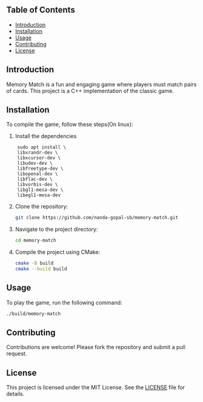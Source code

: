 ## Table of Contents
- [Introduction](#introduction)
- [Installation](#installation)
- [Usage](#usage)
- [Contributing](#contributing)
- [License](#license)

## Introduction
Memory Match is a fun and engaging game where players must match pairs of cards. This project is a C++ implementation of the classic game.

## Installation
To compile the game, follow these steps(On linux):

1.  Install the dependencies
```sudo apt update
    sudo apt install \
    libxrandr-dev \
    libxcursor-dev \
    libudev-dev \
    libfreetype-dev \
    libopenal-dev \
    libflac-dev \
    libvorbis-dev \
    libgl1-mesa-dev \
    libegl1-mesa-dev
```

2. Clone the repository:
    ```sh
    git clone https://github.com/nanda-gopal-sb/memory-match.git
    ```
3. Navigate to the project directory:
    ```sh
    cd memory-match
    ```
4. Compile the project using CMake:
    ```sh
    cmake -B build
    cmake --build build
    ```

## Usage
To play the game, run the following command:
```sh
./build/memory-match
```

## Contributing
Contributions are welcome! Please fork the repository and submit a pull request.

## License
This project is licensed under the MIT License. See the [LICENSE](LICENSE) file for details.